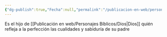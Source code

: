 ```yaml
---
{"dg-publish":true,"Fecha":null,"permalink":"/publicacion-en-web/personajes-biblicos/cristo/","dgPassFrontmatter":true}
---
```


Es el hijo de [[Publicación en web/Personajes Bíblicos/Dios\|Dios]] quién refleja a la perfección las cualidades y sabiduría de su padre 